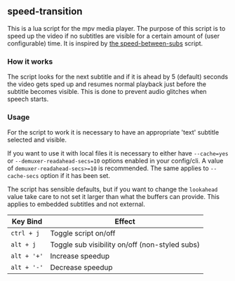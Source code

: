 ## speed-transition
This is a lua script for the mpv media player. The purpose of this script is to speed up the video if no subtitles are visible for a certain amount of (user configurable) time. It is inspired by [the speed-between-subs](https://gist.github.com/bitingsock/47c5ba6466c63c68bcf991dd376f1d18) script.

### How it works
The script looks for the next subtitle and if it is ahead by 5 (default) seconds the video gets sped up and resumes normal playback just before the subtitle becomes visible. This is done to prevent audio glitches when speech starts.

### Usage
For the script to work it is necessary to have an appropriate 'text' subtitle selected and visible.

If you want to use it with local files it is necessary to either have `--cache=yes` or `--demuxer-readahead-secs=10` options enabled in your config/cli. A value of `demuxer-readahead-secs>=10` is recommended. The same applies to `--cache-secs` option if it has been set.

The script has sensible defaults, but if you want to change the `lookahead` value take care to not set it larger than what the buffers can provide. This applies to embedded subtitles and not external.

Key Bind|Effect
--------|------
`ctrl + j`|Toggle script on/off
`alt + j`|Toggle sub visibility on/off (non-styled subs)
`alt + '+'`|Increase speedup
`alt + '-'`|Decrease speedup